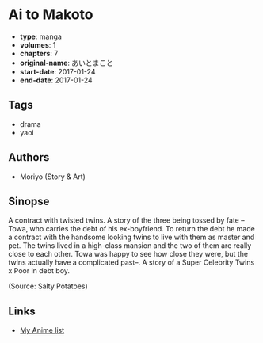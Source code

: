 # Ai to Makoto

-   **type**: manga
-   **volumes**: 1
-   **chapters**: 7
-   **original-name**: あいとまこと
-   **start-date**: 2017-01-24
-   **end-date**: 2017-01-24

## Tags

-   drama
-   yaoi

## Authors

-   Moriyo (Story & Art)

## Sinopse

A contract with twisted twins. A story of the three being tossed by fate –Towa, who carries the debt of his ex-boyfriend. To return the debt he made a contract with the handsome looking twins to live with them as master and pet. The twins lived in a high-class mansion and the two of them are really close to each other. Towa was happy to see how close they were, but the twins actually have a complicated past–. A story of a Super Celebrity Twins x Poor in debt boy.

(Source: Salty Potatoes)

## Links

-   [My Anime list](https://myanimelist.net/manga/108616/Ai_to_Makoto)
